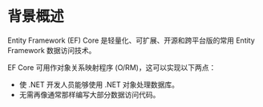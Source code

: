 # 背景概述
Entity Framework (EF) Core 是轻量化、可扩展、开源和跨平台版的常用 Entity Framework 数据访问技术。

EF Core 可用作对象关系映射程序 (O/RM)，这可以实现以下两点：

- 使 .NET 开发人员能够使用 .NET 对象处理数据库。
- 无需再像通常那样编写大部分数据访问代码。